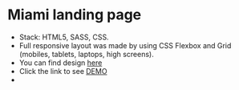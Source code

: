 # Miami landing page

- Stack: HTML5, SASS, CSS.
- Full responsive layout was made by using CSS Flexbox and Grid (mobiles, tablets, laptops, high screens).
- You can find design [here](https://www.figma.com/file/nHz8bflIwJaWP3P99vKTH5/miami_home_new?node-id=16033%3A3)
- Click the link to see [DEMO](https://ivangrekov.github.io/lending-page_miami/)
- 
